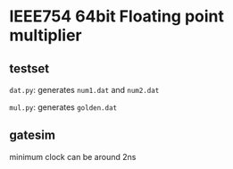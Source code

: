 # IEEE754 64bit Floating point multiplier

## testset
`dat.py`: generates `num1.dat` and `num2.dat`

`mul.py`: generates `golden.dat`

## gatesim
minimum clock can be around 2ns